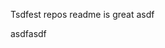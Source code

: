 Tsdfest repos readme is great asdf







asdfasdf






















































































































